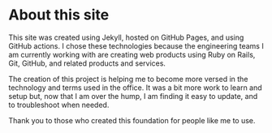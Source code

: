 # About this site

This site was created using Jekyll, hosted on GitHub Pages, and using GitHub actions.  I chose these technologies because the engineering teams I am currently working with are creating web products using Ruby on Rails, Git, GitHub, and related products and services.  

The creation of this project is helping me to become more versed in the technology and terms used in the office.  It was a bit more work to learn and setup but, now that I am over the hump, I am finding it easy to update, and to troubleshoot when needed.  

Thank you to those who created this foundation for people like me to use.
